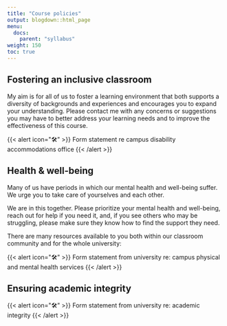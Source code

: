 ```yaml
---
title: "Course policies"
output: blogdown::html_page
menu:
  docs:
    parent: "syllabus"
weight: 150
toc: true
---
```


## Fostering an inclusive classroom

My aim is for all of us to foster a learning environment that both supports a diversity of backgrounds and experiences and encourages you to expand your understanding. Please contact me with any concerns or suggestions you may have to better address your learning needs and to improve the effectiveness of this course.

{{< alert icon="🛠️" >}}
Form statement re campus disability accommodations office
{{< /alert >}}

## Health & well-being

Many of us have periods in which our mental health and well-being suffer. We urge you to take care of yourselves and each other.

We are in this together. Please prioritize your mental health and well-being, reach out for help if you need it, and, if you see others who may be struggling, please make sure they know how to find the support they need.

There are many resources available to you both within our classroom community and for the whole university:

{{< alert icon="🛠️" >}}
Form statement from university re: campus physical and mental health services
{{< /alert >}}

## Ensuring academic integrity

{{< alert icon="🛠️" >}}
Form statement from university re: academic integrity
{{< /alert >}}

